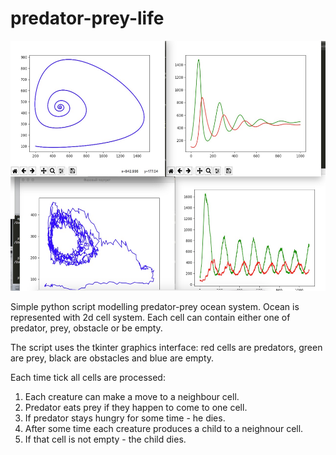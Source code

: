 predator-prey-life
==================

<img src="https://github.com/GeorgeFedoseev/predator-prey-life/raw/master/screenshot.jpeg" height=400>


Simple python script modelling predator-prey ocean system. Ocean is represented with 2d cell system.
Each cell can contain either one of predator, prey, obstacle or be empty.

The script uses the tkinter graphics interface: red cells are predators, green are prey,
black are obstacles and blue are empty.

Each time tick all cells are processed:

1. Each creature can make a move to a neighbour cell.
2. Predator eats prey if they happen to come to one cell.
3. If predator stays hungry for some time - he dies.
4. After some time each creature produces a child to a neighnour cell.
5. If that cell is not empty - the child dies.
